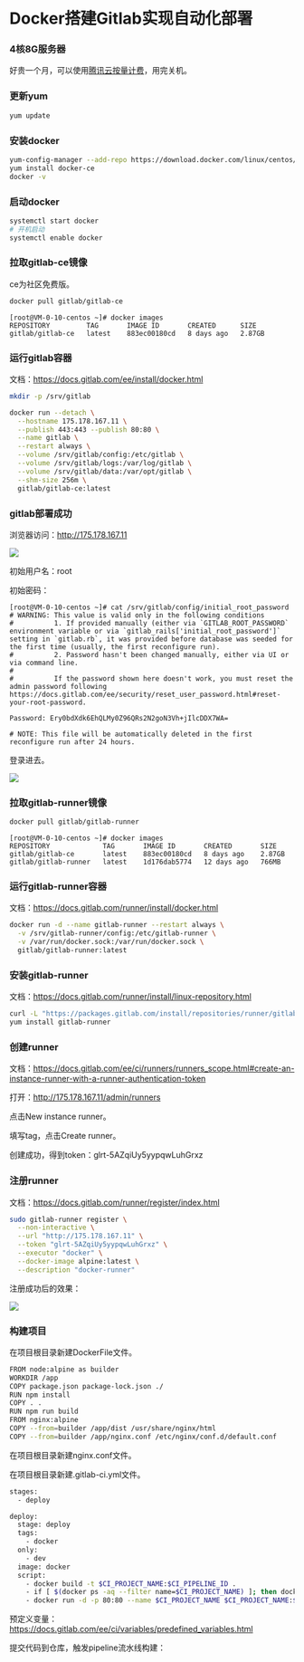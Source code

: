 # Docker搭建Gitlab实现自动化部署

### 4核8G服务器

好贵一个月，可以使用[腾讯云按量计费](https://buy.cloud.tencent.com/cvm?tab=custom&devPayMode=hourly)，用完关机。

### 更新yum

```bash
yum update
```

### 安装docker

```bash
yum-config-manager --add-repo https://download.docker.com/linux/centos/docker-ce.repo
yum install docker-ce
docker -v
```

### 启动docker

```bash
systemctl start docker
# 开机启动
systemctl enable docker
```

### 拉取gitlab-ce镜像

ce为社区免费版。

```bash
docker pull gitlab/gitlab-ce
```

```
[root@VM-0-10-centos ~]# docker images
REPOSITORY         TAG       IMAGE ID       CREATED      SIZE
gitlab/gitlab-ce   latest    883ec00180cd   8 days ago   2.87GB
```

### 运行gitlab容器

文档：https://docs.gitlab.com/ee/install/docker.html

```bash
mkdir -p /srv/gitlab
```

```bash
docker run --detach \
  --hostname 175.178.167.11 \
  --publish 443:443 --publish 80:80 \
  --name gitlab \
  --restart always \
  --volume /srv/gitlab/config:/etc/gitlab \
  --volume /srv/gitlab/logs:/var/log/gitlab \
  --volume /srv/gitlab/data:/var/opt/gitlab \
  --shm-size 256m \
  gitlab/gitlab-ce:latest
```

### gitlab部署成功

浏览器访问：http://175.178.167.11

![](https://img.zhangniandong.com/2024/175.178.167.11_users_sign_in.png)

初始用户名：root

初始密码：

```
[root@VM-0-10-centos ~]# cat /srv/gitlab/config/initial_root_password
# WARNING: This value is valid only in the following conditions
#          1. If provided manually (either via `GITLAB_ROOT_PASSWORD` environment variable or via `gitlab_rails['initial_root_password']` setting in `gitlab.rb`, it was provided before database was seeded for the first time (usually, the first reconfigure run).
#          2. Password hasn't been changed manually, either via UI or via command line.
#
#          If the password shown here doesn't work, you must reset the admin password following https://docs.gitlab.com/ee/security/reset_user_password.html#reset-your-root-password.

Password: Ery0bdXdk6EhQLMy0Z96QRs2N2goN3Vh+jIlcDDX7WA=

# NOTE: This file will be automatically deleted in the first reconfigure run after 24 hours.
```

登录进去。

![](https://img.zhangniandong.com/2024/175.178.167.11_.png)

### 拉取gitlab-runner镜像

```bash
docker pull gitlab/gitlab-runner
```

```
[root@VM-0-10-centos ~]# docker images
REPOSITORY             TAG       IMAGE ID       CREATED       SIZE
gitlab/gitlab-ce       latest    883ec00180cd   8 days ago    2.87GB
gitlab/gitlab-runner   latest    1d176dab5774   12 days ago   766MB
```

### 运行gitlab-runner容器

文档：https://docs.gitlab.com/runner/install/docker.html

```bash
docker run -d --name gitlab-runner --restart always \
  -v /srv/gitlab-runner/config:/etc/gitlab-runner \
  -v /var/run/docker.sock:/var/run/docker.sock \
  gitlab/gitlab-runner:latest
```

### 安装gitlab-runner

文档：https://docs.gitlab.com/runner/install/linux-repository.html

```bash
curl -L "https://packages.gitlab.com/install/repositories/runner/gitlab-runner/script.rpm.sh" | sudo bash
yum install gitlab-runner
```

### 创建runner

文档：https://docs.gitlab.com/ee/ci/runners/runners_scope.html#create-an-instance-runner-with-a-runner-authentication-token

打开：http://175.178.167.11/admin/runners

点击New instance runner。

填写tag，点击Create runner。

创建成功，得到token：glrt-5AZqiUy5yypqwLuhGrxz

### 注册runner

文档：https://docs.gitlab.com/runner/register/index.html

```bash
sudo gitlab-runner register \
  --non-interactive \
  --url "http://175.178.167.11" \
  --token "glrt-5AZqiUy5yypqwLuhGrxz" \
  --executor "docker" \
  --docker-image alpine:latest \
  --description "docker-runner"
```

注册成功后的效果：

![](https://img.zhangniandong.com/2024/175.178.167.11_admin_runners.png)

### 构建项目

在项目根目录新建DockerFile文件。

```bash
FROM node:alpine as builder
WORKDIR /app
COPY package.json package-lock.json ./
RUN npm install
COPY . .
RUN npm run build
FROM nginx:alpine
COPY --from=builder /app/dist /usr/share/nginx/html
COPY --from=builder /app/nginx.conf /etc/nginx/conf.d/default.conf
```

在项目根目录新建nginx.conf文件。

在项目根目录新建.gitlab-ci.yml文件。

```bash
stages:
  - deploy

deploy:
  stage: deploy
  tags:
    - docker
  only:
    - dev
  image: docker
  script:
    - docker build -t $CI_PROJECT_NAME:$CI_PIPELINE_ID .
    - if [ $(docker ps -aq --filter name=$CI_PROJECT_NAME) ]; then docker rm -f $CI_PROJECT_NAME; fi
    - docker run -d -p 80:80 --name $CI_PROJECT_NAME $CI_PROJECT_NAME:$CI_PIPELINE_ID
```

预定义变量：https://docs.gitlab.com/ee/ci/variables/predefined_variables.html

提交代码到仓库，触发pipeline流水线构建：
